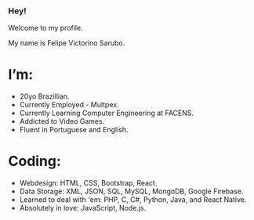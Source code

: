### Hey!
Welcome to my profile.

My name is Felipe Victorino Sarubo.

# I’m:
- 20yo Brazillian.
- Currently Employed - Multpex.
- Currently Learning Computer Engineering at FACENS.
- Addicted to Video Games.
- Fluent in Portuguese and English.

# Coding:
- Webdesign: HTML, CSS, Bootstrap, React.
- Data Storage: XML, JSON, SQL, MySQL, MongoDB, Google Firebase.
- Learned to deal with 'em: PHP, C, C#, Python, Java, and React Native.
- Absolutely in love: JavaScript, Node.js.
